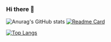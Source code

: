 ### Hi there 👋

![Anurag's GitHub stats](https://github-readme-stats.vercel.app/api?username=mrmacaroni2&show_icons=true&theme=radical)
[![Readme Card](https://github-readme-stats.vercel.app/api/pin/?username=mrmacaroni2&show_icons=true&theme=radical&repo=Volaroid)](https://github.com/mrmacaroni2/Volaroid)

[![Top Langs](https://github-readme-stats.vercel.app/api/top-langs/?username=mrmacaroni&show_icons=true&theme=radical&layout=compact)](https://github.com/anuraghazra/github-readme-stats)
<!--
**mrmacaroni2/mrmacaroni2** is a ✨ _special_ ✨ repository because its `README.md` (this file) appears on your GitHub profile.

Here are some ideas to get you started:

- 🔭 I’m currently working on ...
- 🌱 I’m currently learning ...
- 👯 I’m looking to collaborate on ...
- 🤔 I’m looking for help with ...
- 💬 Ask me about ...
- 📫 How to reach me: ...
- 😄 Pronouns: ...
- ⚡ Fun fact: ...
-->
